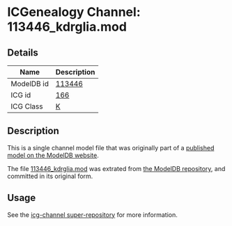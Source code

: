 # ICGenealogy Channel: 113446\_kdrglia.mod

## Details

Name | Description
---- | -----------
ModelDB id | [113446](http://senselab.med.yale.edu/ModelDB/ShowModel.cshtml?model=113446)
ICG id | [166](http://icg.neurotheory.ox.ac.uk/channels/1/166)
ICG Class | [K](http://icg.neurotheory.ox.ac.uk/channels/1)

## Description

This is a single channel model file that was originally part of a [published model on the ModelDB website](http://senselab.med.yale.edu/mModelDB/ShowModel.cshtml?model=113446).

The file [113446\_kdrglia.mod](113446_kdrglia.mod) was extrated from [the ModelDB repository](http://senselab.med.yale.edu/ModelDB/ShowModel.cshtml?model=113446), and committed in its original form.

## Usage

See the [icg-channel super-repository](https://github.com/icgenealogy/icg-channels) for more information.